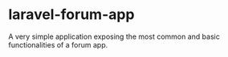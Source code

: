 # laravel-forum-app
A very simple application exposing the most common and basic functionalities of a forum app.
